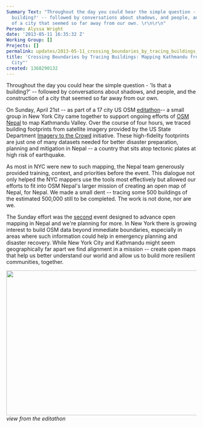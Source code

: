```yaml
---
Summary Text: "Throughout the day you could hear the simple question - 'Is that a
  building?' -- followed by conversations about shadows, and people, and the construction
  of a city that seemed so far away from our own. \r\n\r\n"
Person: Alyssa Wright
date: '2013-05-11 16:35:32 Z'
Working Group: []
Projects: []
permalink: updates/2013-05-11_crossing_boundaries_by_tracing_buildings_mapping_kathmandu_from_new_york_city"
title: 'Crossing Boundaries by Tracing Buildings: Mapping Kathmandu from New York
  City"'
created: 1368290132
---
```

<p>Throughout the day you could hear the simple question - 'Is that a building?' -- followed by conversations about shadows, and people, and the construction of a city that seemed so far away from our own.</p><p>On Sunday, April 21st -- as part of a 17 city US OSM <a href="http://wiki.openstreetmap.org/wiki/US_Spring_Editathon_2013">editathon</a>-- a small group in New York City came together to support ongoing efforts of <a href="http://www.osmnepal.org/about/">OSM Nepal</a> to map Kathmandu Valley. Over the course of four hours, we traced building footprints from satellite imagery provided by the US State Department <a href="https://hiu.state.gov/ittc/ittc.aspx">Imagery to the Crowd</a> initiative. These high-fidelity footprints are just one of many datasets needed for better disaster preparation, planning and mitigation in Nepal -- a country that sits atop tectonic plates at high risk of earthquake.</p><p>As most in NYC were new to such mapping, the Nepal team generously provided training, context, and priorities before the event. This dialogue not only helped the NYC mappers use the tools most effectively but allowed our efforts to fit into OSM Nepal's larger mission of creating an open map of Nepal, for Nepal. We made a small dent -- tracing some 500 buildings of the estimated 500,000 still to be completed. The work is not done, nor are we.</p><p>The Sunday effort was the <a href="http://prabhasp.com/wp/map-a-thon-nepal-3000-buildings-mapped-in-an-afternoon/">second</a> event designed to advance open mapping in Nepal and we're planning for more. In New York there is growing interest to build OSM data beyond immediate boundaries, especially in areas where such information could help in emergency planning and disaster recovery. While New York City and Kathmandu might seem geographically far apart we find alignment in a mission -- create open maps that help us better understand our world and allow us to build more resilient communities, together.</p><p><img class="image-large" title="view from the editathon" src="/sites/default/files/styles/large/public/2013-04-21%2016.49.27.jpg?itok=KKs6OuiQ" alt="" height="383" width="510"><br><em>view from the editathon</em></p>
